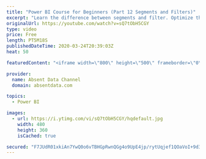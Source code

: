 ```yaml
---
title: "Power BI Course for Beginners (Part 12 Segments and Filters)"
excerpt: "Learn the difference between segments and filter. Optimize the user experience by learn how to make an interactivity using custom filters."
originalUrl: https://youtube.com/watch?v=sQ7tObH5CGY
type: video
price: Free
length: PT5M18S
publishedDateTime: 2020-03-24T20:39:03Z
heat: 50

featuredContent: "<iframe width=\"800\" height=\"500\" frameborder=\"0\" src=\"https://www.youtube.com/embed/sQ7tObH5CGY\" allow=\"accelerometer; autoplay; encrypted-media; gyroscope; picture-in-picture\" allowfullscreen></iframe>"

provider:
  name: Absent Data Channel
  domain: absentdata.com

topics:
  - Power BI

images:
  - url: https://i.ytimg.com/vi/sQ7tObH5CGY/hqdefault.jpg
    width: 480
    height: 360
    isCached: true

secured: "F7JUdR01xkiAn7YwQ0o6vTBHGpRwnQGg4o9UpE4jp/rytUqjef1QOaVoI+9d3hS0SXvK8sGRx5GQ8ANxwd0ox4M9edqUDLEbpJkYFdMXCjVes80kUBOMnDjy0Li5fTv42+JIi08JCBTRDdQT8vN5+Grpyd0RngtXZOnQhMwchGe6TkcpiRknjhlkElGsxoaTqRSYHRfUJPXehCtPzRYjHBmazmUNTNttAlwuDUkcEYM7ug+jPOwTXU44ClvLv7RYGcscXX0OrbDYDUOoMnFAREHrBTU7I4Zn+P5a/8LLSishoHsgKVJp8XJVOseGeWBV8PgBXrVKAGYCo547OzM/i6vyljhMyVKft/tWnZ/VzmQ2XeypQR+HHxQkKOSh9deAcUK1uzyNLSfVzRzL8lNsHJYW0pCE2bTTtXnp3ZNKRuk=;NZvUqBSJcT4j7YS9gDVTRw=="
---
```


